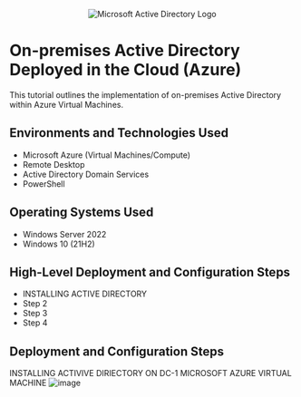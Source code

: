 <p align="center">
<img src="https://i.imgur.com/pU5A58S.png" alt="Microsoft Active Directory Logo"/>
</p>

<h1>On-premises Active Directory Deployed in the Cloud (Azure)</h1>
This tutorial outlines the implementation of on-premises Active Directory within Azure Virtual Machines.<br />






<h2>Environments and Technologies Used</h2>

- Microsoft Azure (Virtual Machines/Compute)
- Remote Desktop
- Active Directory Domain Services
- PowerShell

<h2>Operating Systems Used </h2>

- Windows Server 2022
- Windows 10 (21H2)

<h2>High-Level Deployment and Configuration Steps</h2>

- INSTALLING ACTIVE DIRECTORY 
- Step 2
- Step 3
- Step 4

<h2>Deployment and Configuration Steps</h2>


INSTALLING ACTIVIVE DIRIECTORY ON DC-1 MICROSOFT AZURE VIRTUAL MACHINE 
![image](https://github.com/elijahstrozier/configure-ad/assets/161254320/4e43ef2e-af7a-4728-8390-13de159a4176)


